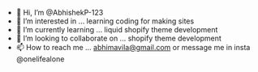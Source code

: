 - 👋 Hi, I’m @AbhishekP-123
- 👀 I’m interested in ... learning coding for making sites
- 🌱 I’m currently learning ... liquid shopify theme development
- 💞️ I’m looking to collaborate on ... shopify theme development
- 📫 How to reach me ... abhimavila@gmail.com or message me in insta @onelifealone

<!---
AbhishekP-123/AbhishekP-123 is a ✨ special ✨ repository because its `README.md` (this file) appears on your GitHub profile.
You can click the Preview link to take a look at your changes.
--->

